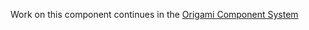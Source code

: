 Work on this component continues in the [Origami Component System](https://github.com/Financial-Times/origami/tree/main/components/ft-affiliate-ribbon)
